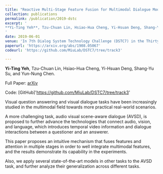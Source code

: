 ```yaml
---
title: "Reactive Multi-Stage Feature Fusion for Multimodal Dialogue Modeling"
collection: publications
permalink: /publication/2019-dstc
excerpt: '
**Yi-Ting Yeh**, Tzu-Chuan Lin, Hsiao-Hua Cheng, Yi-Hsuan Deng, Shang-Yu Su, and Yun-Nung Chen
'
date: 2019-06-01
venue: 'In 7th Dialog System Technology Challenge (DSTC7) in the Thirty-Third AAAI Conference on Artificial Intelligence (AAAI)'
paperurl: 'https://arxiv.org/abs/1908.05067'
codeurl: 'https://github.com/MiuLab/DSTC7/tree/track3'

---
```


**Yi-Ting Yeh**, Tzu-Chuan Lin, Hsiao-Hua Cheng, Yi-Hsuan Deng, Shang-Yu Su, and Yun-Nung Chen.

Full Paper: [arXiv](https://arxiv.org/abs/1908.05067)

Code: [GitHub]'https://github.com/MiuLab/DSTC7/tree/track3'

Visual question answering and visual dialogue tasks have been increasingly studied in the multimodal field towards more practical real-world scenarios.

A more challenging task, audio visual scene-aware dialogue (AVSD), is proposed to further advance the technologies that connect audio, vision, and language, which introduces temporal video information and dialogue interactions between a questioner and an answerer. 

This paper proposes an intuitive mechanism that fuses features and attention in multiple stages in order to well integrate multimodal features, and the results demonstrate its capability in the experiments. 

Also, we apply several state-of-the-art models in other tasks to the AVSD task, and further analyze their generalization across different tasks. 
